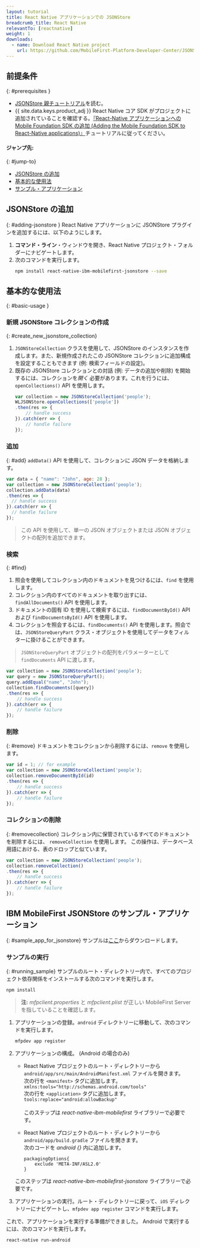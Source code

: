 ```yaml
---
layout: tutorial
title: React Native アプリケーションでの JSONStore
breadcrumb_title: React Native
relevantTo: [reactnative]
weight: 1
downloads:
  - name: Download React Native project
    url: https://github.com/MobileFirst-Platform-Developer-Center/JSONStoreReactNative
---
```

<!-- NLS_CHARSET=UTF-8 -->
## 前提条件
{: #prerequisites }
* [JSONStore 親チュートリアル](../)を読む。
* {{ site.data.keys.product_adj }} React Native コア SDK がプロジェクトに追加されていることを確認する。[『React-Native アプリケーションへの Mobile Foundation SDK の追加 (Adding the Mobile Foundation SDK to React-Native applications)』](https://mobilefirstplatform.ibmcloud.com/tutorials/en/foundation/8.0/reactnative-tutorials/)チュートリアルに従ってください。

#### ジャンプ先:
{: #jump-to}
* [JSONStore の追加](#adding-jsonstore)
* [基本的な使用法](#basic-usage)
* [サンプル・アプリケーション](#sample_app_for_jsonstore)

## JSONStore の追加
{: #adding-jsonstore }
React Native アプリケーションに JSONStore プラグインを追加するには、以下のようにします。

1. **コマンド・ライン**・ウィンドウを開き、React Native プロジェクト・フォルダーにナビゲートします。
2. 次のコマンドを実行します。
    ```bash
    npm install react-native-ibm-mobilefirst-jsonstore --save
    ```

## 基本的な使用法
{: #basic-usage }
### 新規 JSONStore コレクションの作成
{: #create_new_jsonstore_collection}
1.  `JSONStoreCollection` クラスを使用して、JSONStore のインスタンスを作成します。また、新規作成されたこの JSONStore コレクションに追加構成を設定することもできます (例: 検索フィールドの設定)。
2.  既存の JSONStore コレクションとの対話 (例: データの追加や削除) を開始するには、コレクションを*開く* 必要があります。これを行うには、`openCollections()` API を使用します。
    ```javascript
    var collection = new JSONStoreCollection('people');
    WLJSONStore.openCollections(['people'])
    .then(res => {
    	// handle success
    }).catch(err => {
    	// handle failure
    });
    ```

### 追加
{: #add}
`addData()` API を使用して、コレクションに JSON データを格納します。

```javascript
var data = { "name": "John", age: 28 };
var collection = new JSONStoreCollection('people');
collection.addData(data)
.then(res => {
  // handle success
}).catch(err => {
  // handle failure
});
```

> この API を使用して、単一の JSON オブジェクトまたは JSON オブジェクトの配列を追加できます。

### 検索
{: #find}
1.  照会を使用してコレクション内のドキュメントを見つけるには、`find` を使用します。
2.  コレクション内のすべてのドキュメントを取り出すには、`findAllDocuments()` API を使用します。
3.  ドキュメントの固有 ID を使用して検索するには、`findDocumentById()` API および `findDocumentsById()` API を使用します。
4.  コレクションを照会するには、`findDocuments()` API を使用します。照会では、`JSONStoreQueryPart` クラス・オブジェクトを使用してデータをフィルターに掛けることができます。

> `JSONStoreQueryPart` オブジェクトの配列をパラメーターとして `findDocuments` API に渡します。

```javascript
var collection = new JSONStoreCollection('people');
var query = new JSONStoreQueryPart();
query.addEqual("name", "John");
collection.findDocuments([query])
.then(res => {
	// handle success
}).catch(err => {
	// handle failure
});
```

### 削除
{: #remove}
ドキュメントをコレクションから削除するには、`remove` を使用します。

```javascript
var id = 1; // for example
var collection = new JSONStoreCollection('people');
collection.removeDocumentById(id)
.then(res => {
	// handle success
}).catch(err => {
	// handle failure
});
```

### コレクションの削除
{: #removecollection}
コレクション内に保管されているすべてのドキュメントを削除するには、 `removeCollection` を使用します。 この操作は、データベース用語における、表のドロップと似ています。

```javascript
var collection = new JSONStoreCollection('people');
collection.removeCollection()
.then(res => {
	// handle success
}).catch(err => {
	// handle failure
});
```

## IBM MobileFirst JSONStore のサンプル・アプリケーション
{: #sample_app_for_jsonstore}
サンプルは[ここ](https://github.com/MobileFirst-Platform-Developer-Center/JSONStoreReactNative)からダウンロードします。

### サンプルの実行
{: #running_sample}
サンプルのルート・ディレクトリー内で、すべてのプロジェクト依存関係をインストールする次のコマンドを実行します。

```bash
npm install
```

>**注:**  *mfpclient.properties* と *mfpclient.plist* が正しい MobileFirst Server を指していることを確認します。

1. アプリケーションの登録。`android` ディレクトリーに移動して、次のコマンドを実行します。
    ```bash
    mfpdev app register
    ```

2. アプリケーションの構成。
    (Android の場合のみ)
   *  React Native プロジェクトのルート・ディレクトリーから `android/app/src/main/AndroidManifest.xml` ファイルを開きます。<br/>
    	 次の行を `<manifest>` タグに追加します。<br/>
    	`xmlns:tools="http://schemas.android.com/tools"`<br/>
    	 次の行を `<application>` タグに追加します。<br/>
    	`tools:replace="android:allowBackup"`<br/><br/>
    	 このステップは *react-native-ibm-mobilefirst* ライブラリーで必要です。<br/>

	 *  React Native プロジェクトのルート・ディレクトリーから `android/app/build.gradle` ファイルを開きます。<br/>
      次のコードを *android {}* 内に追加します。<br/>

        ```
        packagingOptions{
        	exclude 'META-INF/ASL2.0'
        }
        ```
      このステップは *react-native-ibm-mobilefirst-jsonstore* ライブラリーで必要です。

3. アプリケーションの実行。ルート・ディレクトリーに戻って、`iOS` ディレクトリーにナビゲートし、`mfpdev app register` コマンドを実行します。

これで、アプリケーションを実行する準備ができました。
Android で実行するには、次のコマンドを実行します。
```bash
react-native run-android
```

